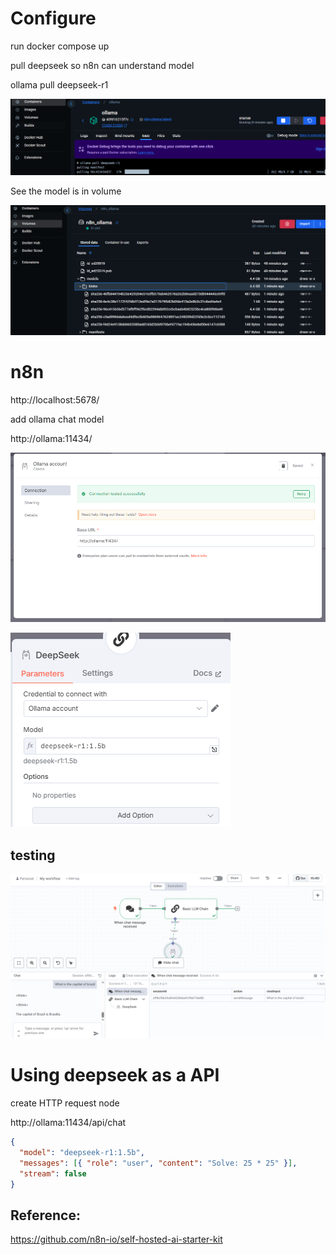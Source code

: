 # Configure

run docker compose up


pull deepseek so n8n can understand model

ollama pull deepseek-r1

![pulldeepseek](imgs/pulldeepseek.png)

See the model is in volume

![volumedeepseek](imgs/volumedeepseek.png)

# n8n

http://localhost:5678/

add ollama chat model

http://ollama:11434/

![ollama](imgs/ollama.png)

![model](imgs/model.png)

## testing

![testing](imgs/testing.png)

# Using deepseek as a API

create HTTP request node

http://ollama:11434/api/chat

```json
{
  "model": "deepseek-r1:1.5b",
  "messages": [{ "role": "user", "content": "Solve: 25 * 25" }],
  "stream": false
}
```

## Reference:

https://github.com/n8n-io/self-hosted-ai-starter-kit